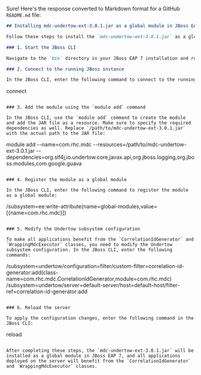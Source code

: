 Sure! Here's the response converted to Markdown format for a GitHub `README.md` file:

```markdown
## Installing mdc-undertow-ext-3.0.1.jar as a global module in JBoss EAP 7

Follow these steps to install the `mdc-undertow-ext-3.0.1.jar` as a global module in JBoss EAP 7 (WildFly 10) using the JBoss CLI:

### 1. Start the JBoss CLI

Navigate to the `bin` directory in your JBoss EAP 7 installation and run the `jboss-cli` script (use `jboss-cli.bat` on Windows or `jboss-cli.sh` on Linux/macOS).

### 2. Connect to the running JBoss instance

In the JBoss CLI, enter the following command to connect to the running JBoss instance:

```
connect
```

### 3. Add the module using the `module add` command

In the JBoss CLI, use the `module add` command to create the module and add the JAR file as a resource. Make sure to specify the required dependencies as well. Replace `/path/to/mdc-undertow-ext-3.0.1.jar` with the actual path to the JAR file:

```
module add --name=com.rhc.mdc --resources=/path/to/mdc-undertow-ext-3.0.1.jar --dependencies=org.slf4j,io.undertow.core,javax.api,org.jboss.logging,org.jboss.modules,com.google.guava
```

### 4. Register the module as a global module

In the JBoss CLI, enter the following command to register the module as a global module:

```
/subsystem=ee:write-attribute(name=global-modules,value=[{name=com.rhc.mdc}])
```

### 5. Modify the Undertow subsystem configuration

To make all applications benefit from the `CorrelationIdGenerator` and `WrappingMdcExecutor` classes, you need to modify the Undertow subsystem configuration. In the JBoss CLI, enter the following commands:

```
/subsystem=undertow/configuration=filter/custom-filter=correlation-id-generator:add(class-name=com.rhc.mdc.CorrelationIdGenerator,module=com.rhc.mdc)
/subsystem=undertow/server=default-server/host=default-host/filter-ref=correlation-id-generator:add
```

### 6. Reload the server

To apply the configuration changes, enter the following command in the JBoss CLI:

```
reload
```

After completing these steps, the `mdc-undertow-ext-3.0.1.jar` will be installed as a global module in JBoss EAP 7, and all applications deployed on the server will benefit from the `CorrelationIdGenerator` and `WrappingMdcExecutor` classes.
```
